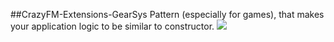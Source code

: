 ##CrazyFM-Extensions-GearSys
Pattern (especially for games), that makes your application logic to be similar to constructor.
![](https://github.com/CrazyFlasher/crazyfm/blob/gh-pages/assets/gears.jpg?raw=true)